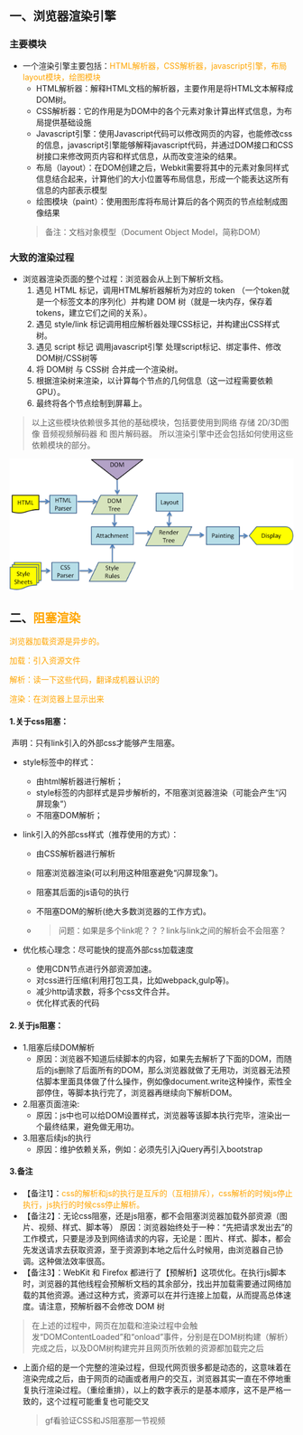 ## 一、浏览器渲染引擎
### 主要模块
* 一个渲染引擎主要包括：<span style="color:orange">HTML解析器，CSS解析器，javascript引擎，布局layout模块，绘图模块</span>
	* HTML解析器：解释HTML文档的解析器，主要作用是将HTML文本解释成DOM树。
	* CSS解析器：它的作用是为DOM中的各个元素对象计算出样式信息，为布局提供基础设施
	* Javascript引擎：使用Javascript代码可以修改网页的内容，也能修改css的信息，javascript引擎能够解释javascript代码，并通过DOM接口和CSS树接口来修改网页内容和样式信息，从而改变渲染的结果。
	* 布局（layout）：在DOM创建之后，Webkit需要将其中的元素对象同样式信息结合起来，计算他们的大小位置等布局信息，形成一个能表达这所有信息的内部表示模型
	* 绘图模块（paint）：使用图形库将布局计算后的各个网页的节点绘制成图像结果
	>备注：文档对象模型（Document Object Model，简称DOM）
	
### 大致的渲染过程
* 浏览器渲染页面的整个过程：浏览器会从上到下解析文档。
	1. 遇见 HTML 标记，调用HTML解析器解析为对应的 token （一个token就是一个标签文本的序列化）并构建 DOM 树（就是一块内存，保存着tokens，建立它们之间的关系）。
    2. 遇见 style/link 标记调用相应解析器处理CSS标记，并构建出CSS样式树。
    3. 遇见 script 标记 调用javascript引擎 处理script标记、绑定事件、修改DOM树/CSS树等
    4. 将 DOM树 与 CSS树 合并成一个渲染树。
    5. 根据渲染树来渲染，以计算每个节点的几何信息（这一过程需要依赖GPU）。
    6. 最终将各个节点绘制到屏幕上。

>以上这些模块依赖很多其他的基础模块，包括要使用到网络 存储 2D/3D图像 音频视频解码器 和 图片解码器。
>所以渲染引擎中还会包括如何使用这些依赖模块的部分。

![02_浏览器渲染过程](02_浏览器渲染引擎与阻塞.assets/02_浏览器渲染过程.png)


## 二、<span style="color:orange;font-weight:bold">阻塞渲染</span>		
<span style="color:orange">浏览器加载资源是异步的。</span>

<span style="color:orange">加载：引入资源文件</span>

<span style="color:orange">解析：读一下这些代码，翻译成机器认识的</span>

<span style="color:orange">渲染：在浏览器上显示出来</span>

#### 1.关于css阻塞： 

​    声明：只有link引入的外部css才能够产生阻塞。

- style标签中的样式：

    - 由html解析器进行解析；
    - style标签的内部样式是异步解析的，不阻塞浏览器渲染（可能会产生“闪屏现象”）
    - 不阻塞DOM解析；

- link引入的外部css样式（推荐使用的方式）：

    - 由CSS解析器进行解析

    - 阻塞浏览器渲染(可以利用这种阻塞避免“闪屏现象”)。

    - 阻塞其后面的js语句的执行

    - 不阻塞DOM的解析(绝大多数浏览器的工作方式)。

    - > 问题：如果是多个link呢？？？link与link之间的解析会不会阻塞？

- 优化核心理念：尽可能快的提高外部css加载速度

    - 使用CDN节点进行外部资源加速。
    - 对css进行压缩(利用打包工具，比如webpack,gulp等)。
    - 减少http请求数，将多个css文件合并。
    - 优化样式表的代码

#### 2.关于js阻塞：
- 1.阻塞后续DOM解析
    - 原因：浏览器不知道后续脚本的内容，如果先去解析了下面的DOM，而随后的js删除了后面所有的DOM，那么浏览器就做了无用功，浏览器无法预估脚本里面具体做了什么操作，例如像document.write这种操作，索性全部停住，等脚本执行完了，浏览器再继续向下解析DOM。
- 2.阻塞页面渲染:
    - 原因：js中也可以给DOM设置样式，浏览器等该脚本执行完毕，渲染出一个最终结果，避免做无用功。
- 3.阻塞后续js的执行
    - 原因：维护依赖关系，例如：必须先引入jQuery再引入bootstrap

#### 3.备注
- 【备注1】：<span style="color:orange">css的解析和js的执行是互斥的（互相排斥），css解析的时候js停止执行，js执行的时候css停止解析。</span>
- 【备注2】：无论css阻塞，还是js阻塞，都不会阻塞浏览器加载外部资源（图片、视频、样式、脚本等）
    原因：浏览器始终处于一种：“先把请求发出去”的工作模式，只要是涉及到网络请求的内容，无论是：图片、样式、脚本，都会先发送请求去获取资源，至于资源到本地之后什么时候用，由浏览器自己协调。这种做法效率很高。
- 【备注3】：WebKit 和 Firefox 都进行了【预解析】这项优化。在执行js脚本时，浏览器的其他线程会预解析文档的其余部分，找出并加载需要通过网络加载的其他资源。通过这种方式，资源可以在并行连接上加载，从而提高总体速度。请注意，预解析器不会修改 DOM 树


>在上述的过程中，网页在加载和渲染过程中会触发“DOMContentLoaded”和“onload”事件，分别是在DOM树构建（解析）完成之后，以及DOM树构建完并且网页所依赖的资源都加载完之后

* 上面介绍的是一个完整的渲染过程，但现代网页很多都是动态的，这意味着在渲染完成之后，由于网页的动画或者用户的交互，浏览器其实一直在不停地重复执行渲染过程。（重绘重排），以上的数字表示的是基本顺序，这不是严格一致的，这个过程可能重复也可能交叉
	
	

	> gf看验证CSS和JS阻塞那一节视频
	
	

	​		
	

